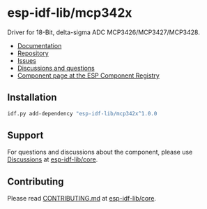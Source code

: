 # esp-idf-lib/mcp342x

Driver for 18-Bit, delta-sigma ADC MCP3426/MCP3427/MCP3428.

* [Documentation](https://esp-idf-lib.github.io/mcp342x/)
* [Repository](https://github.com/esp-idf-lib/mcp342x)
* [Issues](https://github.com/esp-idf-lib/mcp342x/issues)
* [Discussions and questions](https://github.com/esp-idf-lib/core/discussions)
* [Component page at the ESP Component Registry](https://components.espressif.com/components/esp-idf-lib/mcp342x)

## Installation

```sh
idf.py add-dependency "esp-idf-lib/mcp342x^1.0.0
```

## Support

For questions and discussions about the component, please use
[Discussions](https://github.com/esp-idf-lib/core/discussions)
at [esp-idf-lib/core](https://github.com/esp-idf-lib/core).

## Contributing

Please read [CONTRIBUTING.md](https://github.com/esp-idf-lib/core/blob/main/CONTRIBUTING.md)
at [esp-idf-lib/core](https://github.com/esp-idf-lib/core).
